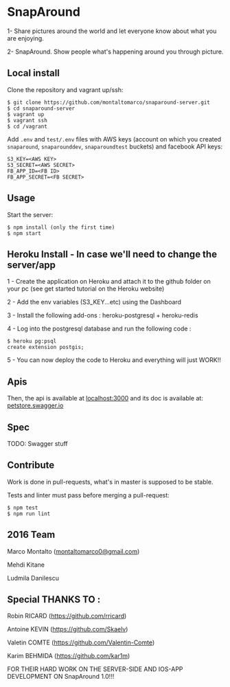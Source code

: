 # SnapAround

1- Share pictures around the world and let everyone know about what you are enjoying.

2- SnapAround. Show people what's happening around you through picture.

## Local install

Clone the repository and vagrant up/ssh:

```shell
$ git clone https://github.com/montaltomarco/snaparound-server.git
$ cd snaparound-server
$ vagrant up
$ vagrant ssh
$ cd /vagrant
```

Add `.env` and `test/.env` files with AWS keys (account on which you created 
`snaparound`, `snaparounddev`, `snaparoundtest` buckets) and facebook API keys:

```
S3_KEY=<AWS KEY>
S3_SECRET=<AWS SECRET>
FB_APP_ID=<FB ID>
FB_APP_SECRET=<FB SECRET>
```

## Usage

Start the server:

```shell
$ npm install (only the first time)
$ npm start
```

## Heroku Install - In case we'll need to change the server/app

1 - Create the application on Heroku and attach it to the github folder on your pc (see get started tutorial on the Heroku website)

2 - Add the env variables (S3_KEY...etc) using the Dashboard

3 - Install the following add-ons : heroku-postgresql + heroku-redis

4 - Log into the postgresql database and run the following code : 

```shell
$ heroku pg:psql
create extension postgis;
```

5 - You can now deploy the code to Heroku and everything will just WORK!!


## Apis

Then, the api is available at [localhost:3000](http://localhost:3000) and its
doc is available at: [petstore.swagger.io](http://petstore.swagger.io/?url=http://localhost:3000/v1.0/spec.json)

## Spec

TODO: Swagger stuff

## Contribute

Work is done in pull-requests, what's in master is supposed to be stable.

Tests and linter must pass before merging a pull-request:

```shell
$ npm test
$ npm run lint
```

## 2016 Team

Marco Montalto
 ([montaltomarco0@gmail.com](mailto:montaltomarco0@gmail.com)) 

Mehdi Kitane

Ludmila Danilescu
 
 
 
## Special THANKS TO : 

 Robin RICARD (https://github.com/rricard)
 
 Antoine KEVIN (https://github.com/Skaelv)
 
 Valetin COMTE (https://github.com/Valentin-Comte)
 
 Karim BEHMIDA (https://github.com/kar1m) 

FOR THEIR HARD WORK ON THE SERVER-SIDE AND IOS-APP DEVELOPMENT ON SnapAround 1.0!!!
